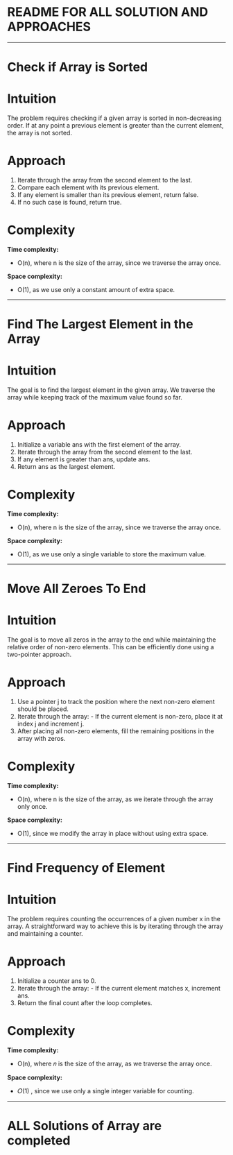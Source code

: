# README FOR ALL SOLUTION AND APPROACHES 
---

# Check if Array is Sorted

# Intuition
<!-- Describe your first thoughts on how to solve this problem. -->
The problem requires checking if a given array is sorted in non-decreasing order. 
If at any point a previous element is greater than the current element, the array is not sorted.

# Approach
<!-- Describe your approach to solving the problem. -->
1. Iterate through the array from the second element to the last.
2. Compare each element with its previous element.
3. If any element is smaller than its previous element, return false.
4. If no such case is found, return true.

# Complexity
**Time complexity:**
<!-- Add your time complexity here, e.g. $$O(n)$$ -->
-  O(n), where n is the size of the array, since we traverse the array once.

**Space complexity:**
<!-- Add your space complexity here, e.g. $$O(n)$$ -->
- O(1), as we use only a constant amount of extra space.
---
# Find The Largest Element in the Array 

# Intuition
<!-- Describe your first thoughts on how to solve this problem. -->
The goal is to find the largest element in the given array. We traverse the array while keeping track of the maximum value found so far.

# Approach
<!-- Describe your approach to solving the problem. -->
1. Initialize a variable ans with the first element of the array.
2. Iterate through the array from the second element to the last.
3. If any element is greater than ans, update ans.
4. Return ans as the largest element.

# Complexity
**Time complexity:**
<!-- Add your time complexity here, e.g. $$O(n)$$ -->
- O(n), where n is the size of the array, since we traverse the array once.

**Space complexity:**
<!-- Add your space complexity here, e.g. $$O(n)$$ -->
- O(1), as we use only a single variable to store the maximum value.

---

# Move All Zeroes To End

# Intuition
<!-- Describe your first thoughts on how to solve this problem. -->
The goal is to move all zeros in the array to the end while maintaining the relative order of non-zero elements.
This can be efficiently done using a two-pointer approach.


# Approach
<!-- Describe your approach to solving the problem. -->
1. Use a pointer j to track the position where the next non-zero element should be placed.
2. Iterate through the array:
        - If the current element is non-zero, place it at index j and increment j.
3. After placing all non-zero elements, fill the remaining positions in the array with zeros.

# Complexity
**Time complexity:**
<!-- Add your time complexity here, e.g. $$O(n)$$ -->
- O(n), where n is the size of the array, as we iterate through the array only once.

**Space complexity:**
<!-- Add your space complexity here, e.g. $$O(n)$$ -->
- O(1), since we modify the array in place without using extra space.

---

# Find Frequency of Element

# Intuition
<!-- Describe your first thoughts on how to solve this problem. -->
The problem requires counting the occurrences of a given number x in the array. 
A straightforward way to achieve this is by iterating through the array and maintaining a counter.

# Approach
<!-- Describe your approach to solving the problem. -->
1. Initialize a counter ans to 0.
2. Iterate through the array:
        - If the current element matches x, increment ans.
3. Return the final count after the loop completes.

# Complexity
**Time complexity:**
<!-- Add your time complexity here, e.g. $$O(n)$$ -->
- O(n), where 𝑛 is the size of the array, as we traverse the array once.

**Space complexity:**
<!-- Add your space complexity here, e.g. $$O(n)$$ -->
-  𝑂(1) , since we use only a single integer variable for counting.
---
# ALL Solutions of Array are completed 
